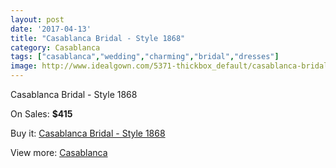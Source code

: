 ```yaml
---
layout: post
date: '2017-04-13'
title: "Casablanca Bridal - Style 1868"
category: Casablanca
tags: ["casablanca","wedding","charming","bridal","dresses"]
image: http://www.idealgown.com/5371-thickbox_default/casablanca-bridal-style-1868.jpg
---
```

Casablanca Bridal - Style 1868

On Sales: **$415**
<a href="https://www.idealgown.com/en/casablanca/2373-casablanca-bridal-style-1868.html"><amp-img layout="responsive" width="600" height="600" src="//www.idealgown.com/5371-thickbox_default/casablanca-bridal-style-1868.jpg" alt="Casablanca Bridal - Style 1868 0" /></a>
<a href="https://www.idealgown.com/en/casablanca/2373-casablanca-bridal-style-1868.html"><amp-img layout="responsive" width="600" height="600" src="//www.idealgown.com/5373-thickbox_default/casablanca-bridal-style-1868.jpg" alt="Casablanca Bridal - Style 1868 1" /></a>
<a href="https://www.idealgown.com/en/casablanca/2373-casablanca-bridal-style-1868.html"><amp-img layout="responsive" width="600" height="600" src="//www.idealgown.com/5372-thickbox_default/casablanca-bridal-style-1868.jpg" alt="Casablanca Bridal - Style 1868 2" /></a>

Buy it: [Casablanca Bridal - Style 1868](https://www.idealgown.com/en/casablanca/2373-casablanca-bridal-style-1868.html "Casablanca Bridal - Style 1868")

View more: [Casablanca](https://www.idealgown.com/en/31-casablanca "Casablanca")